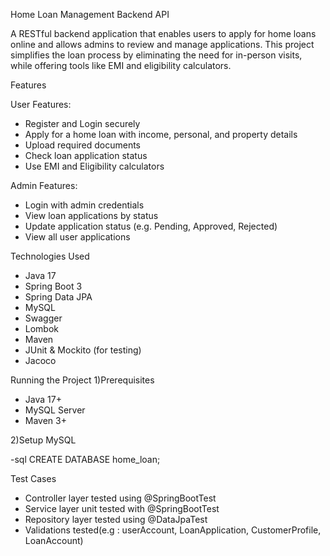 Home Loan Management Backend API


A RESTful backend application that enables users to apply for home loans online and allows admins to review and manage applications. This project simplifies the loan process by eliminating the need for in-person visits, while offering tools like EMI and eligibility calculators.

 Features
 
 User Features:
- Register and Login securely
- Apply for a home loan with income, personal, and property details
- Upload required documents
- Check loan application status
- Use EMI and Eligibility calculators

 Admin Features:
- Login with admin credentials
- View loan applications by status
- Update application status (e.g. Pending, Approved, Rejected)
- View all user applications

Technologies Used
- Java 17
- Spring Boot 3
- Spring Data JPA
- MySQL
- Swagger
- Lombok
- Maven
- JUnit & Mockito (for testing)
- Jacoco


Running the Project
1)Prerequisites

- Java 17+
- MySQL Server
- Maven 3+

2)Setup MySQL

-sql
CREATE DATABASE home_loan;


Test Cases
- Controller layer tested using @SpringBootTest
- Service layer unit tested with @SpringBootTest
- Repository layer tested using @DataJpaTest
- Validations tested(e.g : userAccount, LoanApplication, CustomerProfile, LoanAccount)

